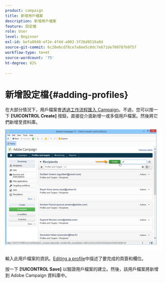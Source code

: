 ```yaml
---
product: campaign
title: 新增用戶檔案
description: 新增用戶檔案
feature: 設定檔
role: User
level: Beginner
exl-id: befa8948-ef2e-4f4d-a002-3f26d8516a0d
source-git-commit: 6c28e6cd78ce7a8ee5c0dc7e671de780787b9f57
workflow-type: tm+mt
source-wordcount: '75'
ht-degree: 82%

---
```


# 新增設定檔{#adding-profiles}

在大部分情況下，用戶檔案會[透過工作流程匯入 Campaign](../../platform/using/import-export-workflows.md)。不過，您可以按一下 **[!UICONTROL Create]** 按鈕，直接從介面新增一或多個用戶檔案。然後將它們新增至資料庫。

![](assets/s_ncs_user_profile_add.png)

輸入此用戶檔案的資訊。[Editing a profile](../../platform/using/editing-a-profile.md)中描述了要完成的頁簽和欄位。

按一下 **[!UICONTROL Save]** 以驗證用戶檔案的建立。然後，該用戶檔案將新增到 Adobe Campaign 資料庫中。

